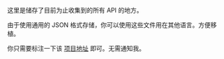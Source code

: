 这里是储存了目前为止收集到的所有 API 的地方。

由于使用通用的 JSON 格式存储，你可以使用这些文件用在其他语言。方便移植。

你只需要标注一下该 [项目地址](https://github.com/MoyuScript/bilibili-api) 
即可。无需通知我。